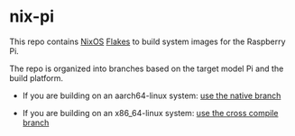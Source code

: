 # nix-pi

This repo contains [NixOS](https://nixos.org/manual/nixos/stable/) 
[Flakes](https://nixos.wiki/wiki/Flakes) to build system images for the Raspberry Pi.

The repo is organized into branches based on the target model Pi and the build platform.

* If you are building on an aarch64-linux system: [use the native branch](https://github.com/pete3n/nix-pi/tree/zero-2-w-native)

* If you are building on an x86_64-linux system: [use the cross compile branch](https://github.com/pete3n/nix-pi/tree/zero-2-w-cross)
